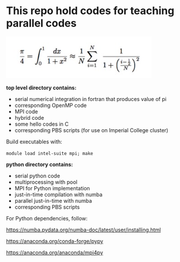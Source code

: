 
# This repo hold codes for teaching parallel codes

![underlying math](unit_circle_integration.png)

**top level directory contains:**
- serial numerical integration in fortran that produces value of pi
- corresponding OpenMP code
- MPI code
- hybrid code
- some hello codes in C
- corresponding PBS scripts (for use on Imperial College cluster)


Build executables with:

`module load intel-suite mpi; make`


**python directory contains:**
- serial python code
- multiprocessing with pool
- MPI for Python implementation
- just-in-time compilation with numba
- parallel just-in-time with numba
- corresponding PBS scripts



For Python dependencies, follow:

https://numba.pydata.org/numba-doc/latest/user/installing.html

https://anaconda.org/conda-forge/pypy 

https://anaconda.org/anaconda/mpi4py




